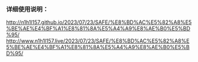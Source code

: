 ### 详细使用说明：
http://n1h1l157.github.io/2023/07/23/SAFE/%E8%BD%AC%E5%82%A8%E5%BE%AE%E4%BF%A1%E8%81%8A%E5%A4%A9%E8%AE%B0%E5%BD%95/
http://www.n1h1l157.live/2023/07/23/SAFE/%E8%BD%AC%E5%82%A8%E5%BE%AE%E4%BF%A1%E8%81%8A%E5%A4%A9%E8%AE%B0%E5%BD%95/
